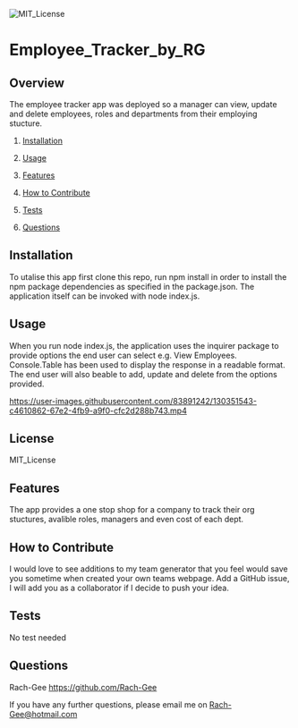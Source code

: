 ![MIT_License](https://img.shields.io/badge/MIT_License-License-green)
  
# Employee_Tracker_by_RG

## Overview
        
The employee tracker app was deployed so a manager can view, update and delete employees, roles and departments from their employing stucture. 

1. [Installation](#Installation)

2. [Usage](#Usage)

3. [Features](#Features)

4. [How to Contribute](#How-to-Contribute)

5. [Tests](#Tests)

6. [Questions](#Questions)
        
## Installation
       
To utalise this app first clone this repo, run npm install in order to install the npm package dependencies as specified in the package.json. The application itself can be invoked with node index.js.
       
## Usage
       
When you run node index.js, the application uses the inquirer package to provide options the end user can select e.g. View Employees. Console.Table has been used to display the response in a readable format. The end user will also beable to add, update and delete from the options provided. 

https://user-images.githubusercontent.com/83891242/130351543-c4610862-67e2-4fb9-a9f0-cfc2d288b743.mp4

## License

MIT_License
       
## Features
       
The app provides a one stop shop for a company to track their org stuctures, avalible roles, managers and even cost of each dept. 
        
## How to Contribute
        
I would love to see additions to my team generator that you feel would save you sometime when created your own teams webpage. Add a GitHub issue, I will add you as a collaborator if I decide to push your idea.
        
## Tests
No test needed
    
## Questions
Rach-Gee
https://github.com/Rach-Gee

If you have any further questions, please email me on Rach-Gee@hotmail.com
